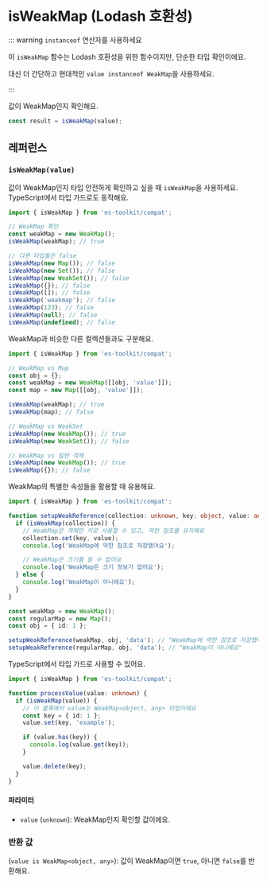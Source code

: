 # isWeakMap (Lodash 호환성)

::: warning `instanceof` 연산자를 사용하세요

이 `isWeakMap` 함수는 Lodash 호환성을 위한 함수이지만, 단순한 타입 확인이에요.

대신 더 간단하고 현대적인 `value instanceof WeakMap`을 사용하세요.

:::

값이 WeakMap인지 확인해요.

```typescript
const result = isWeakMap(value);
```

## 레퍼런스

### `isWeakMap(value)`

값이 WeakMap인지 타입 안전하게 확인하고 싶을 때 `isWeakMap`을 사용하세요. TypeScript에서 타입 가드로도 동작해요.

```typescript
import { isWeakMap } from 'es-toolkit/compat';

// WeakMap 확인
const weakMap = new WeakMap();
isWeakMap(weakMap); // true

// 다른 타입들은 false
isWeakMap(new Map()); // false
isWeakMap(new Set()); // false
isWeakMap(new WeakSet()); // false
isWeakMap({}); // false
isWeakMap([]); // false
isWeakMap('weakmap'); // false
isWeakMap(123); // false
isWeakMap(null); // false
isWeakMap(undefined); // false
```

WeakMap과 비슷한 다른 컬렉션들과도 구분해요.

```typescript
import { isWeakMap } from 'es-toolkit/compat';

// WeakMap vs Map
const obj = {};
const weakMap = new WeakMap([[obj, 'value']]);
const map = new Map([[obj, 'value']]);

isWeakMap(weakMap); // true
isWeakMap(map); // false

// WeakMap vs WeakSet
isWeakMap(new WeakMap()); // true
isWeakMap(new WeakSet()); // false

// WeakMap vs 일반 객체
isWeakMap(new WeakMap()); // true
isWeakMap({}); // false
```

WeakMap의 특별한 속성들을 활용할 때 유용해요.

```typescript
import { isWeakMap } from 'es-toolkit/compat';

function setupWeakReference(collection: unknown, key: object, value: any) {
  if (isWeakMap(collection)) {
    // WeakMap은 객체만 키로 사용할 수 있고, 약한 참조를 유지해요
    collection.set(key, value);
    console.log('WeakMap에 약한 참조로 저장했어요');

    // WeakMap은 크기를 알 수 없어요
    console.log('WeakMap은 크기 정보가 없어요');
  } else {
    console.log('WeakMap이 아니에요');
  }
}

const weakMap = new WeakMap();
const regularMap = new Map();
const obj = { id: 1 };

setupWeakReference(weakMap, obj, 'data'); // "WeakMap에 약한 참조로 저장했어요"
setupWeakReference(regularMap, obj, 'data'); // "WeakMap이 아니에요"
```

TypeScript에서 타입 가드로 사용할 수 있어요.

```typescript
import { isWeakMap } from 'es-toolkit/compat';

function processValue(value: unknown) {
  if (isWeakMap(value)) {
    // 이 블록에서 value는 WeakMap<object, any> 타입이에요
    const key = { id: 1 };
    value.set(key, 'example');

    if (value.has(key)) {
      console.log(value.get(key));
    }

    value.delete(key);
  }
}
```

#### 파라미터

- `value` (`unknown`): WeakMap인지 확인할 값이에요.

### 반환 값

(`value is WeakMap<object, any>`): 값이 WeakMap이면 `true`, 아니면 `false`를 반환해요.

